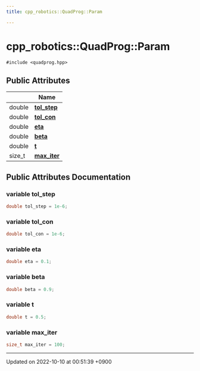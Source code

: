 ```yaml
---
title: cpp_robotics::QuadProg::Param

---
```


# cpp_robotics::QuadProg::Param






`#include <quadprog.hpp>`

## Public Attributes

|                | Name           |
| -------------- | -------------- |
| double | **[tol_step](/cpp_robotics/doxybook/Classes/structcpp__robotics_1_1QuadProg_1_1Param/#variable-tol-step)**  |
| double | **[tol_con](/cpp_robotics/doxybook/Classes/structcpp__robotics_1_1QuadProg_1_1Param/#variable-tol-con)**  |
| double | **[eta](/cpp_robotics/doxybook/Classes/structcpp__robotics_1_1QuadProg_1_1Param/#variable-eta)**  |
| double | **[beta](/cpp_robotics/doxybook/Classes/structcpp__robotics_1_1QuadProg_1_1Param/#variable-beta)**  |
| double | **[t](/cpp_robotics/doxybook/Classes/structcpp__robotics_1_1QuadProg_1_1Param/#variable-t)**  |
| size_t | **[max_iter](/cpp_robotics/doxybook/Classes/structcpp__robotics_1_1QuadProg_1_1Param/#variable-max-iter)**  |

## Public Attributes Documentation

### variable tol_step

```cpp
double tol_step = 1e-6;
```


### variable tol_con

```cpp
double tol_con = 1e-6;
```


### variable eta

```cpp
double eta = 0.1;
```


### variable beta

```cpp
double beta = 0.9;
```


### variable t

```cpp
double t = 0.5;
```


### variable max_iter

```cpp
size_t max_iter = 100;
```


-------------------------------

Updated on 2022-10-10 at 00:51:39 +0900